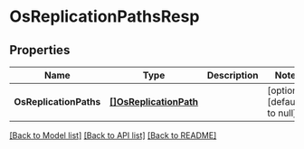 # OsReplicationPathsResp

## Properties
Name | Type | Description | Notes
------------ | ------------- | ------------- | -------------
**OsReplicationPaths** | [**[]OsReplicationPath**](OSReplicationPath.md) |  | [optional] [default to null]

[[Back to Model list]](../README.md#documentation-for-models) [[Back to API list]](../README.md#documentation-for-api-endpoints) [[Back to README]](../README.md)


